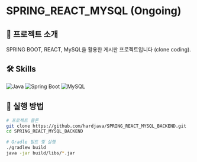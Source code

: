 # SPRING_REACT_MYSQL (Ongoing)

## 📌 프로젝트 소개
SPRING BOOT, REACT, MySQL을 활용한 게시판 프로젝트입니다 (clone coding). 

## 🛠 Skills
![Java](https://img.shields.io/badge/Java-%23ED8B00.svg?style=flat&logo=java&logoColor=white) ![Spring Boot](https://img.shields.io/badge/Spring%20Boot-%236DB33F.svg?style=flat&logo=springboot&logoColor=white) ![MySQL](https://img.shields.io/badge/MySQL-%234479A1.svg?style=flat&logo=mysql&logoColor=white)

## 🚀 실행 방법 
```bash
# 프로젝트 클론
git clone https://github.com/hardjava/SPRING_REACT_MYSQL_BACKEND.git
cd SPRING_REACT_MYSQL_BACKEND

# Gradle 빌드 및 실행
./gradlew build
java -jar build/libs/*.jar
```
